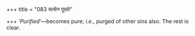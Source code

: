 +++
title = "083 सत्येन पूयते"

+++
‘*Purified*’—becomes pure; *i.e*., purged of other sins also. The rest
is clear.


